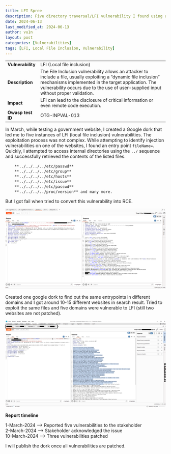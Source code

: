 ```yaml
---
title: LFI Spree
description: Five directory traversal/LFI vulnerability I found using a dork
date: 2024-06-13
last_modified_at: 2024-06-13
author: vu1n
layout: post
categories: [Vulnerabilities]
tags: [LFI, Local File Inclusion, Vulnerability]
---
```


|                   |                                                                                                                                                                                                                                                                   |
|-------------------|-------------------------------------------------------------------------------------------------------------------------------------------------------------------------------------------------------------------------------------------------------------------|
| **Vulnerability** | LFI (Local file inclusion)                                                                                                                                                                                                                                        |
| **Description**   | The File Inclusion vulnerability allows an attacker to include a file, usually exploiting a “dynamic file inclusion” mechanisms  implemented in the target application. The vulnerability occurs due to the use of user-supplied input without proper validation. |
| **Impact**        | LFI can lead to the disclosure of critical information or even remote code execution.                                                                                                                                                                             |
| **Owasp test ID** | OTG-INPVAL-013                                                                                                                                                                                                                                                    |

In March, while testing a government website, I created a Google dork that led me to five instances of LFI (local file inclusion) vulnerabilities. The exploitation process was not complex. While attempting to identify injection vulnerabilities on one of the websites, I found an entry point `fileName=`. Quickly, I attempted to access internal directories using the `../` sequence and successfully retrieved the contents of the listed files.


        **../../../../etc/passwd**  
        **../../../../etc/group**  
        **../../../../etc/hosts**  
        **../../../../etc/issue**  
        **../../../../etc/passwd**  
        **../../../../proc/version** and many more.


But I got fail when tried to convert this vulnerability into RCE.

![First LFI](https://raw.githubusercontent.com/0xvu1n/0xvu1n.github.io/main/assets/GDCTG.PNG)

Created one google dork to find out the same entrypoints in different domains and I got around 10-15 different websites in search result. Tried to exploit the same files and five domains were vulnerable to LFI (still two websites are not patched).

![Second LFI](https://raw.githubusercontent.com/0xvu1n/0xvu1n.github.io/main/assets/spree.png)

**Report timeline**

1-March-2024 –> Reported five vulnerabilities to the stakeholder  
2-March-2024 –> Stakeholder acknowledged the issue  
10-March-2024 –> Three vulnerabilities patched

I will publish the dork once all vulnerabilities are patched.
